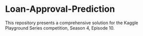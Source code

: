 # Loan-Approval-Prediction
This repository presents a comprehensive solution for the Kaggle Playground Series competition, Season 4, Episode 10.
